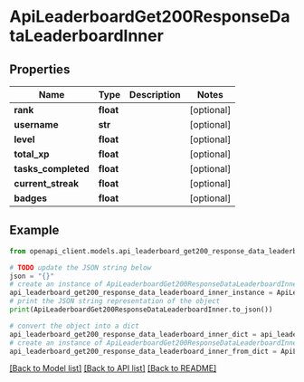 # ApiLeaderboardGet200ResponseDataLeaderboardInner


## Properties

Name | Type | Description | Notes
------------ | ------------- | ------------- | -------------
**rank** | **float** |  | [optional] 
**username** | **str** |  | [optional] 
**level** | **float** |  | [optional] 
**total_xp** | **float** |  | [optional] 
**tasks_completed** | **float** |  | [optional] 
**current_streak** | **float** |  | [optional] 
**badges** | **float** |  | [optional] 

## Example

```python
from openapi_client.models.api_leaderboard_get200_response_data_leaderboard_inner import ApiLeaderboardGet200ResponseDataLeaderboardInner

# TODO update the JSON string below
json = "{}"
# create an instance of ApiLeaderboardGet200ResponseDataLeaderboardInner from a JSON string
api_leaderboard_get200_response_data_leaderboard_inner_instance = ApiLeaderboardGet200ResponseDataLeaderboardInner.from_json(json)
# print the JSON string representation of the object
print(ApiLeaderboardGet200ResponseDataLeaderboardInner.to_json())

# convert the object into a dict
api_leaderboard_get200_response_data_leaderboard_inner_dict = api_leaderboard_get200_response_data_leaderboard_inner_instance.to_dict()
# create an instance of ApiLeaderboardGet200ResponseDataLeaderboardInner from a dict
api_leaderboard_get200_response_data_leaderboard_inner_from_dict = ApiLeaderboardGet200ResponseDataLeaderboardInner.from_dict(api_leaderboard_get200_response_data_leaderboard_inner_dict)
```
[[Back to Model list]](../README.md#documentation-for-models) [[Back to API list]](../README.md#documentation-for-api-endpoints) [[Back to README]](../README.md)


